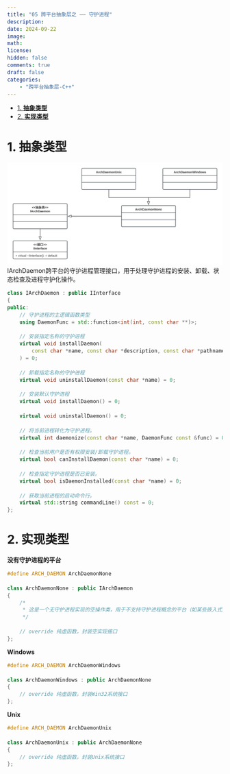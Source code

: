 ```yaml
---
title: "05 跨平台抽象层之 —— 守护进程"
description: 
date: 2024-09-22
image: 
math: 
license: 
hidden: false
comments: true
draft: false
categories:
    - "跨平台抽象层-C++"
---
```



- [1. **抽象类型**](#1-抽象类型)
- [2. **实现类型**](#2-实现类型)


# 1. **抽象类型** 
![](daemon.svg)   
IArchDaemon跨平台的守护进程管理接口，用于处理守护进程的安装、卸载、状态检查及进程守护化操作。
```cpp
class IArchDaemon : public IInterface
{
public:
    // 守护进程的主逻辑函数类型
    using DaemonFunc = std::function<int(int, const char **)>;

    // 安装指定名称的守护进程
    virtual void installDaemon(
        const char *name, const char *description, const char *pathname, const char *commandLine, const char *dependencies
    ) = 0;

    // 卸载指定名称的守护进程
    virtual void uninstallDaemon(const char *name) = 0;
    
    // 安装默认守护进程
    virtual void installDaemon() = 0;

    virtual void uninstallDaemon() = 0;

    // 将当前进程转化为守护进程。
    virtual int daemonize(const char *name, DaemonFunc const &func) = 0;

    // 检查当前用户是否有权限安装/卸载守护进程。
    virtual bool canInstallDaemon(const char *name) = 0;

    // 检查指定守护进程是否已安装。
    virtual bool isDaemonInstalled(const char *name) = 0;

    // 获取当前进程的启动命令行。
    virtual std::string commandLine() const = 0;
};
```

# 2. **实现类型**
**没有守护进程的平台**  
```cpp
#define ARCH_DAEMON ArchDaemonNone

class ArchDaemonNone : public IArchDaemon
{
    /*
     * 这是一个无守护进程实现的空操作类，用于不支持守护进程概念的平台（如某些嵌入式系统或特殊环境）。该类实现了 IArchDaemon 接口，但所有方法都是空操作或返回默认值。
     */

    // override 纯虚函数，封装空实现接口
};
```

**Windows** 
```cpp
#define ARCH_DAEMON ArchDaemonWindows

class ArchDaemonWindows : public ArchDaemonNone
{
    // override 纯虚函数，封装Win32系统接口
};
```

**Unix**
```cpp
#define ARCH_DAEMON ArchDaemonUnix

class ArchDaemonUnix : public ArchDaemonNone
{
    // override 纯虚函数，封装Unix系统接口
};
```

